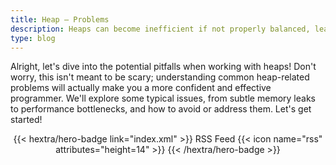 ```yaml
---
title: Heap – Problems
description: Heaps can become inefficient if not properly balanced, leading to slow searches and insertions.
type: blog
---
```


Alright, let's dive into the potential pitfalls when working with heaps!  Don't worry, this isn't meant to be scary; understanding common heap-related problems will actually make you a more confident and effective programmer. We'll explore some typical issues, from subtle memory leaks to performance bottlenecks, and how to avoid or address them.  Let's get started!

<div style="text-align: center; margin-top: 1em;">
{{< hextra/hero-badge link="index.xml" >}}
  <span>RSS Feed</span>
  {{< icon name="rss" attributes="height=14" >}}
{{< /hextra/hero-badge >}}
</div>
